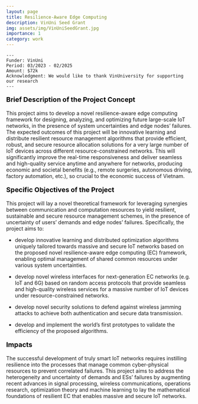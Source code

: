 ```yaml
---
layout: page
title: Resilience-Aware Edge Computing
description: VinUni Seed Grant
img: assets/img/VinUniSeedGrant.jpg
importance: 1
category: work
---
```


    ---
    Funder: VinUni
    Period: 03/2023 - 02/2025
    Amount: $72k
    Acknowledgment: We would like to thank VinUniversity for supporting our research
    ---
    

<p style="text-align: left; color: black; font-size:18px;font-weight:bold">Brief Description of the Project Concept</p> 
This project aims to develop a novel resilience-aware edge computing framework for designing, analyzing, and optimizing future large-scale IoT networks, in the presence of system uncertainties and edge nodes’ failures. The expected outcomes of this project will be innovative learning and distribute resilient resource management algorithms that provide efficient, robust, and secure resource allocation solutions for a very large number of IoT devices across different resource-constrained networks. This will significantly improve the real-time responsiveness and deliver seamless and high-quality service anytime and anywhere for networks, producing economic and societal benefits (e.g., remote surgeries, autonomous driving, factory automation, etc.), so crucial to the economic success of Vietnam.

<p style="text-align: left; color: black; font-size:18px;font-weight:bold">Specific Objectives of the Project</p> 
This project will lay a novel theoretical framework for leveraging synergies between communication and computation resources to yield resilient, sustainable and secure resource management schemes, in the presence of uncertainty of users’ demands and edge nodes’ failures. Specifically, the project 
aims to: 

* develop innovative learning and distributed optimization algorithms uniquely tailored towards massive and secure IoT networks based on the proposed novel resilience-aware edge computing (EC) framework, enabling optimal management of shared common resources under various system uncertainties.

* develop novel wireless interfaces for next-generation EC networks (e.g. IoT and 6G) based on random access protocols that provide seamless and high-quality wireless services for a massive number of IoT devices under resource-constrained networks.
  
* develop novel security solutions to defend against wireless jamming attacks to achieve both authentication and secure data transmission.

*  develop and implement the world’s first prototypes to validate the efficiency of the proposed 
algorithms.


<p style="text-align: left; color: black; font-size:18px;font-weight:bold">Impacts</p> 
The successful development of truly smart IoT networks requires instilling resilience into the processes that manage common cyber-physical resources to prevent correlated failures. This project aims to address the heterogeneity and uncertainty of demands and ESs’ failures by augmenting recent advances in signal processing, wireless communications, operations research, optimization theory and machine learning to lay the mathematical foundations of resilient EC that enables massive and secure IoT networks.
